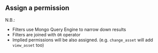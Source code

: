 ## Assign a permission

N.B.:
  - Filters use Mongo Query Engine to narrow down results
  - Filters are joined with `OR` operator
  - Implied permissions will be also assigned. (e.g. `change_asset` will add `view_asset` too)

